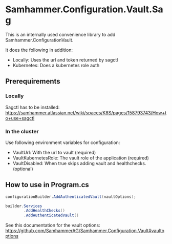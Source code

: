 # Samhammer.Configuration.Vault.Sag

This is an internally used convenience library to add Samhammer.ConfigurationVault.

It does the following in addition:
* Locally: Uses the url and token returned by sagctl
* Kubernetes: Does a kubernetes role auth

## Prerequirements

### Locally

Sagctl has to be installed: https://samhammer.atlassian.net/wiki/spaces/K8S/pages/158793743/How+to+use+sagctl

### In the cluster

Use following environment variables for configuration:
* VaultUrl: With the url to vault (required)
* VaultKubernetesRole: The vault role of the application (required)
* VaultDisabled: When true skips adding vault and healthchecks. (optional)

## How to use in Program.cs

```csharp
configurationBuilder.AddAuthenticatedVault(vaultOptions);

builder.Services
        .AddHealthChecks()
        .AddAuthenticatedVault()
```

See this documentation for the vault options: https://github.com/SamhammerAG/Samhammer.Configuration.Vault#vaultoptions
